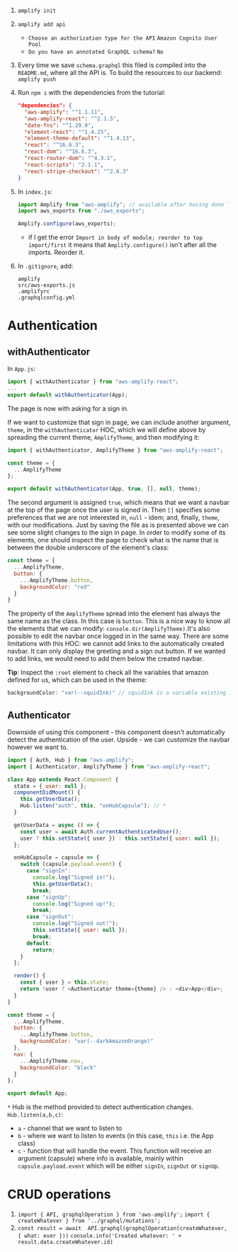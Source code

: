 1. `amplify init`

2. `amplify add api`

   + `Choose an authorization type for the API`
     `Amazon Cognito User Pool`
   + `Do you have an annotated GraphQL schema?`
     `No`

3. Every time we save `schema.graphql` this filed is compiled into the `README.md`, where all the API is. To build the resources to our backend: `amplify push`

4. Run `npm i` with the dependencies from the tutorial:

   ```json
   "dependencies": {
     "aws-amplify": "^1.1.11",
     "aws-amplify-react": "^2.1.5",
     "date-fns": "^1.29.0",
     "element-react": "^1.4.25",
     "element-theme-default": "^1.4.13",
     "react": "^16.6.3",
     "react-dom": "^16.6.3",
     "react-router-dom": "^4.3.1",
     "react-scripts": "2.1.1",
     "react-stripe-checkout": "^2.6.3"
   }
   ```

5. In `index.js`:

   ```javascript
   import Amplify from "aws-amplify"; // available after having done `npm i`
   import aws_exports from "./aws_exports";
   
   Amplify.configure(aws_exports);
   ```

   + if I get the error `Import in body of module; reorder to top  import/first` it means that `Amplify.configure()` isn't after all the imports. Reorder it.

6. In `.gitignore`, add:

   ```
   amplify
   src/aws-exports.js
   .amplifyrc
   .graphqlconfig.yml
   ```

   

# Authentication

## 	withAuthenticator

In `App.js`:

```javascript
import { withAuthenticator } from "aws-amplify-react";
...
export default withAuthenticator(App);
```

The page is now with asking for a sign in.

If we want to customize that sign in page, we can include another argument, `theme`, in the `withAuthenticator` HOC, which we will define above by spreading the current theme, `AmplifyTheme`, and then modifying it:

```javascript
import { withAuthenticator, AmplifyTheme } from "aws-amplify-react";

const theme = {
  ...AmplifyTheme
};

export default withAuthenticator(App, true, [], null, theme);
```

The second argument is assigned `true`, which means that we want a navbar at the top of the page once the user is signed in. Then `[]` specifies some preferences that we are not interested in, `null` - idem; and, finally, `theme`, with our modifications. Just by saving the file as is presented above we can see some slight changes to the sign in page. In order to modify some of its elements, one should inspect the page to check what is the name that is between the double underscore of the element's class:

```javascript
const theme = {
  ...AmplifyTheme,
  button: {
    ...AmplifyTheme.button,
    backgroundColor: "red"
  }
}
```

The property of the `AmplifyTheme` spread into the element has always the same name as the class. In this case is `button`. This is a nice way to know all the elements that we can modify: `console.dir(AmplifyTheme)`.It's also possible to edit the navbar once logged in in the same way. There are some limitations with this HOC: we cannot add links to the automatically created navbar. It can only display the greeting and a sign out button. If we wanted to add links, we would need to add them below the created navbar.

**Tip**: Inspect the `:root` element to check all the variables that amazon defined for us, which can be used in the theme:

```javascript
backgroundColor: "var(--squidInk)" // squidInk is a variable existing in the :root element
```



## Authenticator

Downside of using this component - this component doesn't automatically detect the authentication of the user.
Upside - we can customize the navbar however we want to.

```javascript
import { Auth, Hub } from "aws-amplify";
import { Authenticator, AmplifyTheme } from "aws-amplify-react";

class App extends React.Component {
  state = { user: null };
  componentDidMount() {
    this.getUserData();
    Hub.listen("auth", this, "onHubCapsule"); // *
  }

  getUserData = async () => {
    const user = await Auth.currentAuthenticatedUser();
    user ? this.setState({ user }) : this.setState({ user: null });
  };

  onHubCapsule = capsule => {
    switch (capsule.payload.event) {
      case "signIn":
        console.log("Signed in!");
        this.getUserData();
        break;
      case "signUp":
        console.log("Signed up!");
        break;
      case "signOut":
        console.log("Signed out!");
        this.setState({ user: null });
        break;
      default:
        return;
    }
  };

  render() {
    const { user } = this.state;
    return !user ? <Authenticator theme={theme} /> : <div>App</div>;
  }
}

const theme = {
  ...AmplifyTheme,
  button: {
    ...AmplifyTheme.button,
    backgroundColor: "var(--darkAmazonOrange)"
  },
  nav: {
    ...AmplifyTheme.nav,
    backgroundColor: "black"
  }
};

export default App;
```

`*` Hub is the method provided to detect authentication changes.
`Hub.listen(a,b,c)`:

+ `a` - channel that we want to listen to
+ `b` - where we want to listen to events (in this case, `this` i.e. the App class)
+ `c` - function that will handle the event. This function will receive an argument (capsule) where info is available, mainly within `capsule.payload.event` which will be either `signIn`, `signOut` or `signUp`.



# CRUD operations

1. `import { API, graphqlOperation } from 'aws-amplify';`
   `import { createWhatever } from '../graphql/mutations';`
2. `const result = await  API.graphql(graphqlOperation(createWhatever, { what: ever }))`
   `console.info('Created whatever: ' + result.data.createWhatever.id)`

